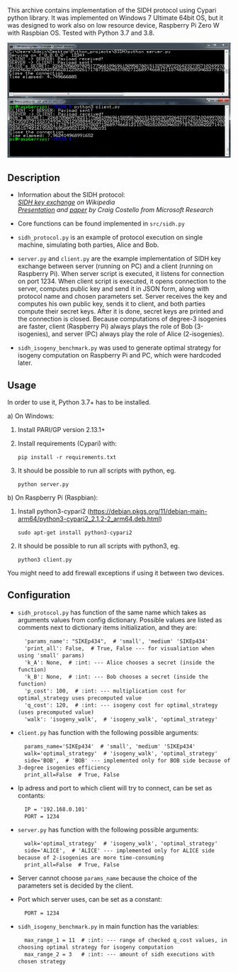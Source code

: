 This archive contains implementation of the SIDH protocol using Cypari python library.
It was implemented on Windows 7 Ultimate 64bit OS, but it was designed to work also on low resource device, Raspberry Pi Zero W with Raspbian OS.
Tested with Python 3.7 and 3.8.

![Image](image.PNG)

## Description
- Information about the SIDH protocol:\
[*SIDH key exchange*](https://en.wikipedia.org/wiki/Supersingular_isogeny_key_exchange) *on Wikipedia*\
[*Presentation*](https://ecc2017.cs.ru.nl/slides/ecc2017school-costello.pdf) *and* [*paper*](https://eprint.iacr.org/2019/1321.pdf) *by Craig Costello from Microsoft Research*

- Core functions can be found implemented in `src/sidh.py`

- `sidh_protocol.py` is an example of protocol execution on single machine, simulating both parties, Alice and Bob.

- `server.py` and `client.py` are the example implementation of SIDH key exchange between server (running on PC) and a client (running on Raspberry Pi). When server script is executed, it listens for connection on port 1234. When client script is executed, it opens connection to the server, computes public key and send it in JSON form, along with protocol name and chosen parameters set. Server receives the key and computes his own public key, sends it to client, and both parties compute their secret keys. After it is done, secret keys are printed and the connection is closed.
Because computations of degree-3 isogenies are faster, client (Raspberry Pi) always plays the role of Bob (3-isogenies), and server (PC) always play the role of Alice (2-isogenies).

- `sidh_isogeny_benchmark.py` was used to generate optimal strategy for isogeny computation on Raspberry Pi and PC, which were hardcoded later.

## Usage

In order to use it, Python 3.7+ has to be installed.

a) On Windows:

1. Install PARI/GP version 2.13.1+

2. Install requirements (Cypari) with:
    ```
    pip install -r requirements.txt
    ```

3. It should be possible to run all scripts with python, eg.
    ```
    python server.py
    ```


b) On Raspberry Pi (Raspbian):

1. Install python3-cypari2 (https://debian.pkgs.org/11/debian-main-arm64/python3-cypari2_2.1.2-2_arm64.deb.html)
    ```
    sudo apt-get install python3-cypari2
    ```

2. It should be possible to run all scripts with python3, eg.
    ```
    python3 client.py
    ```

You might need to add firewall exceptions if using it between two devices.
## Configuration

- `sidh_protocol.py` has function of the same name which takes as arguments values from config dictionary.
Possible values are listed as comments next to dictionary items initialization, and they are:

        'params_name': "SIKEp434",  # 'small', 'medium' 'SIKEp434'
        'print_all': False,  # True, False --- for visualiation when using 'small' params)
        'k_A': None,  # :int: --- Alice chooses a secret (inside the function)
        'k_B': None,  # :int: --- Bob chooses a secret (inside the function)
        'p_cost': 100,  # :int: --- multiplication cost for optimal_strategy uses precomputed value
        'q_cost': 120,  # :int: --- isogeny cost for optimal_strategy (uses precomputed value)
        'walk': 'isogeny_walk',  # 'isogeny_walk', 'optimal_strategy'


- `client.py` has function with the following possible arguments:

        params_name='SIKEp434'  # 'small', 'medium' 'SIKEp434'
        walk='optimal_strategy'  # 'isogeny_walk', 'optimal_strategy'
        side='BOB',  # 'BOB' --- implemented only for BOB side because of 3-degree isogenies efficiency
        print_all=False  # True, False

- Ip adress and port to which client will try to connect, can be set as contants:

        IP = '192.168.0.101'
        PORT = 1234

- `server.py` has function with the following possible arguments:

        walk='optimal_strategy'  # 'isogeny_walk', 'optimal_strategy'
        side='ALICE',  # 'ALICE' --- implemented only for ALICE side because of 2-isogenies are more time-consuming
        print_all=False  # True, False

- Server cannot choose `params_name` because the choice of the parameters set is decided by the client.

- Port which server uses, can be set as a constant:

        PORT = 1234

- `sidh_isogeny_benchmark.py` in main function has the variables:
        
        max_range_1 = 11  # :int: --- range of checked q_cost values, in choosing optimal strategy for isogeny computation
        max_range_2 = 3   # :int: --- amount of sidh executions with chosen strategy

